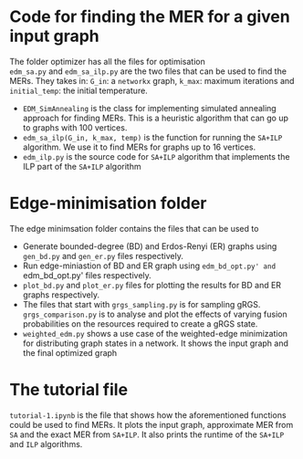 # Code for finding the MER for a given input graph  
The folder optimizer has all the files for optimisation  
`edm_sa.py` and `edm_sa_ilp.py` are the two files that can be used to find the MERs. They takes in: `G_in`: a `networkx` graph, `k_max`: maximum iterations and `initial_temp`: the initial temperature.  
- `EDM_SimAnnealing` is the class for implementing simulated annealing approach for finding MERs. This is a heuristic algorithm that can go up to graphs with 100 vertices.  
- `edm_sa_ilp(G_in, k_max, temp)` is the function for running the `SA+ILP` algorithm. We use it to find MERs for graphs up to 16 vertices.  
- `edm_ilp.py` is the source code for `SA+ILP` algorithm that implements the ILP part of the `SA+ILP` algorithm  

# Edge-minimisation folder
The edge minimsation folder contains the files that can be used to 
- Generate bounded-degree (BD) and Erdos-Renyi (ER) graphs using `gen_bd.py` and `gen_er.py` files respectively.
- Run edge-miniastion of BD and ER graph using `edm_bd_opt.py' and `edm_bd_opt.py' files respectively.
- `plot_bd.py` and `plot_er.py` files for plotting the results for BD and ER graphs respectively.
- The files that start with `grgs_sampling.py` is for sampling gRGS. `grgs_comparison.py` is to analyse and plot the effects of varying fusion probabilities on the resources required to create a gRGS state.
- `weighted_edm.py` shows a use case of the weighted-edge minimization for distributing graph states in a network. It shows the input graph and the final optimized graph

# The tutorial file
`tutorial-1.ipynb` is the file that shows how the aforementioned functions could be used to find MERs. It plots the input graph, approximate MER from `SA` and the exact MER from `SA+ILP`. It also prints the runtime of the `SA+ILP` and `ILP` algorithms.
